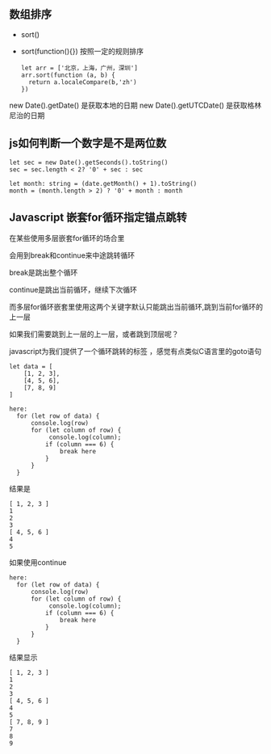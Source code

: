 ## 数组排序

- sort()

- sort(function(){}) 按照一定的规则排序

      let arr = ['北京，上海，广州，深圳']
      arr.sort(function (a, b) {
        return a.localeCompare(b,'zh')
      })


new Date().getDate() 是获取本地的日期 
new Date().getUTCDate() 是获取格林尼治的日期

## js如何判断一个数字是不是两位数

    let sec = new Date().getSeconds().toString()
    sec = sec.length < 2? '0' + sec : sec

    let month: string = (date.getMonth() + 1).toString()
    month = (month.length > 2) ? '0' + month : month

## Javascript 嵌套for循环指定锚点跳转
在某些使用多层嵌套for循环的场合里

会用到break和continue来中途跳转循环

break是跳出整个循环

continue是跳出当前循环，继续下次循环

而多层for循环嵌套里使用这两个关键字默认只能跳出当前循环,跳到当前for循环的上一层

如果我们需要跳到上一层的上一层，或者跳到顶层呢？

javascript为我们提供了一个循环跳转的标签 ，感觉有点类似C语言里的goto语句

    let data = [
        [1, 2, 3],
        [4, 5, 6],
        [7, 8, 9]
    ]

    here:
      for (let row of data) {
          console.log(row)
          for (let column of row) {
               console.log(column);
              if (column === 6) {
                  break here
              }
          }
      }

结果是

    [ 1, 2, 3 ]
    1
    2
    3
    [ 4, 5, 6 ]
    4
    5
  
如果使用continue

    here:
      for (let row of data) {
          console.log(row)
          for (let column of row) {
               console.log(column);
              if (column === 6) {
                  break here
              }
          }
      }

结果显示

    [ 1, 2, 3 ]
    1
    2
    3
    [ 4, 5, 6 ]
    4
    5
    [ 7, 8, 9 ]
    7
    8
    9